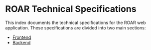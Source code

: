 # ROAR Technical Specifications

This index documents the technical specifications for the ROAR web application. These specifications are divided into two main sections:

- [Frontend](frontend/README.md)
- [Backend](backend/README.md)

